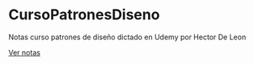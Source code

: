 # CursoPatronesDiseno
Notas curso patrones de diseño dictado en Udemy por Hector De Leon

[Ver notas](https://github.com/dcardonac31/CursoPatronesDiseno/blob/master/CursoPatronesDiseno.md)
